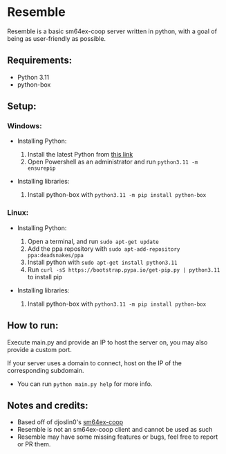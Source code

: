 # Resemble

Resemble is a basic sm64ex-coop server written in python, with a goal of being as user-friendly as possible.

## Requirements:
- Python 3.11
- python-box

## Setup:
### Windows:

- Installing Python:
  1. Install the latest Python from [this link](https://www.python.org/downloads/)
  2. Open Powershell as an administrator and run `python3.11 -m ensurepip`

- Installing libraries:
  1. Install python-box with `python3.11 -m pip install python-box`
  
### Linux:
  
- Installing Python:
  1. Open a terminal, and run `sudo apt-get update`
  2. Add the ppa repository with `sudo apt-add-repository ppa:deadsnakes/ppa`
  3. Install python with `sudo apt-get install python3.11`
  4. Run `curl -sS https://bootstrap.pypa.io/get-pip.py | python3.11` to install pip

- Installing libraries:
  1. Install python-box with `python3.11 -m pip install python-box`

## How to run:
Execute main.py and provide an IP to host the server on, you may also provide a custom port.

If your server uses a domain to connect, host on the IP of the corresponding subdomain.

- You can run `python main.py help` for more info.

## Notes and credits:
- Based off of djoslin0's [sm64ex-coop](https://github.com/djoslin0/sm64ex-coop)
- Resemble is not an sm64ex-coop client and cannot be used as such
- Resemble may have some missing features or bugs, feel free to report or PR them.
